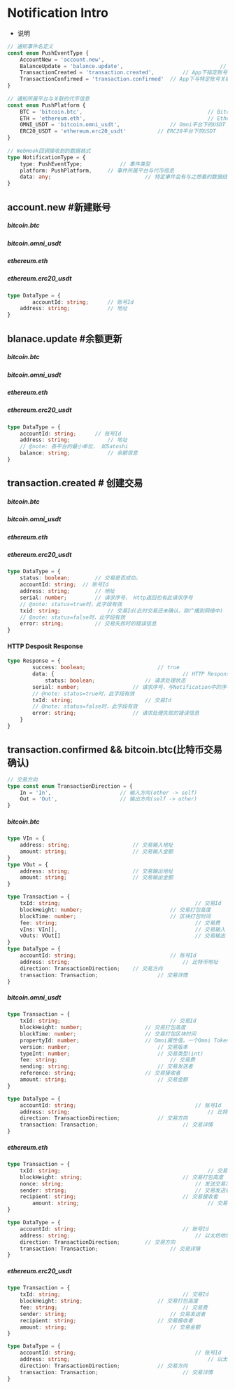 # Notification Intro

* 说明

```typescript
// 通知事件名定义
const enum PushEventType {
  	AccountNew = 'account.new',											// App下有新的账号创建事件
  	BalanceUpdate = 'balance.update',								// App下指定账号的余额发生改变事件
  	TransactionCreated = 'transaction.created',			// App下指定账号发生了提币(转账)交易事件
  	TransactionConfirmed = 'transaction.confirmed'	// App下与特定账号关联的交易被打包到链上事件
}
  
// 通知所属平台与关联的代币信息
const enum PushPlatform {
  	BTC = 'bitcoin.btc',										// Bitcoin平台下的btc
  	ETH = 'ethereum.eth',										// Ethereum平台下的eth
  	OMNI_USDT = 'bitcoin.omni_usdt',				// Omni平台下的USDT
    ERC20_USDT = 'ethereum.erc20_usdt'			// ERC20平台下的USDT
}
 
// WebHook回调接收到的数据格式
type NotificationType = {
  	type: PushEventType;			// 事件类型
  	platform: PushPlatform,		// 事件所属平台与代币信息
  	data: any;								// 特定事件会有与之想着的数据结构说明，如下(DataType)
}
```

  

## account.new #新建账号

##### bitcoin.btc

##### bitcoin.omni_usdt

##### ethereum.eth

##### ethereum.erc20_usdt

```typescript
type DataType = {
		accountId: string;		// 账号Id
  	address: string;			// 地址
}
```



## blanace.update #余额更新

##### bitcoin.btc

##### bitcoin.omni_usdt

##### ethereum.eth

##### ethereum.erc20_usdt

```typescript
type DataType = {
  	accountId: string;		// 账号Id
  	address: string;			// 地址
  	// @note: 各平台的最小单位， 如Satoshi
  	balance: string;			// 余额信息
}
```



## transaction.created # 创建交易

##### bitcoin.btc

##### bitcoin.omni_usdt

##### ethereum.eth

##### ethereum.erc20_usdt

```typescript
type DataType = {
  	status: boolean;		// 交易是否成功，
  	accountId: string;	// 账号Id
  	address: string;		// 地址
  	serial: number;			// 请求序号， Http返回也有此请求序号
  	// @note: status=true时，此字段有效
  	txid: string;				// 交易Id(此时交易还未确认，刚广播到网络中)
  	// @note: status=false时，此字段有效
  	error: string;			// 交易失败时的错误信息
}
```



#### HTTP Desposit Response

```typescript
type Response = {
		success: boolean;						// true
		data: {											// HTTP Response数据
    		status: boolean;				// 请求处理状态
      	serial: number;					// 请求序号，与Notification中的序号对应
      	// @note: status=true时，此字段有效
      	txId: string;						// 交易Id
      	// @note: status=false时，此字段有效
      	error: string;					// 请求处理失败的错误信息
  	}
}
```



## transaction.confirmed && bitcoin.btc(比特币交易确认)

```typescript
// 交易方向
type const enum TransactionDirection = {
  	In = 'In',						// 输入方向(other -> self)
  	Out = 'Out',					// 输出方向(self -> other)
}
```



##### bitcoin.btc

```typescript
type VIn = {
  	address: string;					// 交易输入地址
  	amount: string;						// 交易输入金额
}
type VOut = {
  	address: string;					// 交易输出地址
  	amount: string;						// 交易输出金额
}

type Transaction = {
  	txId: string;											// 交易Id
  	blockHeight: number;							// 交易打包高度
  	blockTime: number;								// 区块打包时间
  	fee: string; 											// 交易费
  	vIns: VIn[],											// 交易输入
  	vOuts: VOut[]											// 交易输出
}
type DataType = {
  	accountId: string;								// 账号Id		
  	address: string;									// 比特币地址
  	direction: TransactionDirection;	// 交易方向
  	transaction: Transaction;					// 交易详情
}
```



##### bitcoin.omni_usdt

```typescript
type Transaction = {
  	txId: string;									// 交易Id
  	blockHeight: number;					// 交易打包高度
  	blockTime: number;						// 交易打包区块时间
  	propertyId: number;						// Omni属性值，一个Omni Token对应一个id
  	version: number;							// 交易版本
  	typeInt: number;							// 交易类型(int)
  	fee: string;									// 交易费
  	sending: string;							// 交易发送者
  	reference: string;						// 交易接收者
  	amount: string;								// 交易金额
}

type DataType = {
  	accountId: string;										// 账号Id
  	address: string;											// 比特币地址
  	direction: TransactionDirection;			// 交易方向
  	transaction: Transaction;							// 交易详情
}
```



##### ethereum.eth

```typescript
type Transaction = {
  	txId: string;												// 交易Id
  	blockHeight: string;								// 交易打包高度
  	nonce: string;											// 发送交易次数
  	sender: string;											// 交易发送者
  	recipient: string;									// 交易接收者
		amount: string;											// 交易金额
}

type DataType = {
  	accountId: string;									// 账号Id
  	address: string;										// 以太坊地址
  	direction: TransactionDirection; 		// 交易方向
  	transaction: Transaction;						// 交易详情
}
```



##### ethereum.erc20_usdt

```typescript
type Transaction = {
  	txId: string;										// 交易Id
  	blockHeight: string;						// 交易打包高度
  	fee: string;										// 交易费
  	sender: string;									// 交易发送者
  	recipient: string;							// 交易接收者
  	amount: string;									// 交易金额
}

type DataType = {
  	accountId: string;										// 账号Id
  	address: string;											// 以太坊地址
  	direction: TransactionDirection; 			// 交易方向
  	transaction: Transaction;							// 交易详情
}
```

